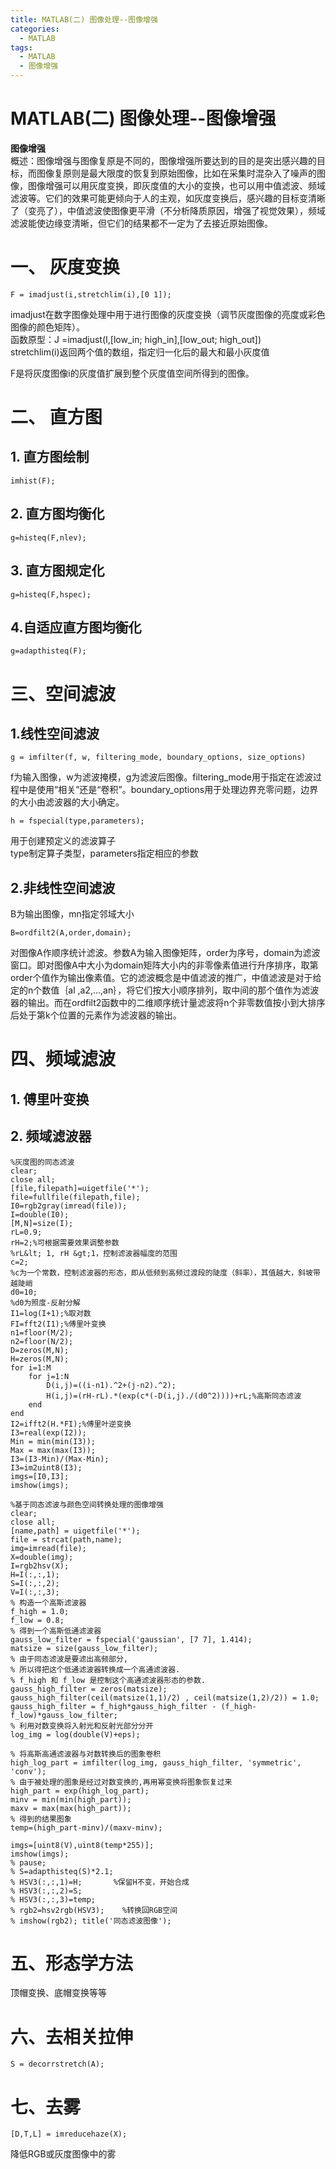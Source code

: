 ```yaml
---
title: MATLAB(二) 图像处理--图像增强
categories:
  - MATLAB
tags:
  - MATLAB
  - 图像增强
---
```


# MATLAB(二) 图像处理--图像增强

**图像增强** <br/> 概述：图像增强与图像复原是不同的，图像增强所要达到的目的是突出感兴趣的目标，而图像复原则是最大限度的恢复到原始图像，比如在采集时混杂入了噪声的图像，图像增强可以用灰度变换，即灰度值的大小的变换，也可以用中值滤波、频域滤波等。它们的效果可能更倾向于人的主观，如灰度变换后，感兴趣的目标变清晰了（变亮了），中值滤波使图像更平滑（不分析降质原因，增强了视觉效果），频域滤波能使边缘变清晰，但它们的结果都不一定为了去接近原始图像。

# 一、 灰度变换

```
F = imadjust(i,stretchlim(i),[0 1]);
```

> 
imadjust在数字图像处理中用于进行图像的灰度变换（调节灰度图像的亮度或彩色图像的颜色矩阵）。 <br/> 函数原型：J =imadjust(I,[low_in; high_in],[low_out; high_out]) <br/> stretchlim(i)返回两个值的数组，指定归一化后的最大和最小灰度值


F是将灰度图像i的灰度值扩展到整个灰度值空间所得到的图像。

# 二、 直方图

## 1. 直方图绘制

```
imhist(F);
```

## 2. 直方图均衡化

```
g=histeq(F,nlev);
```

## 3. 直方图规定化

```
g=histeq(F,hspec);
```

## 4.自适应直方图均衡化

```
g=adapthisteq(F);
```

# 三、空间滤波

## 1.线性空间滤波

```
g = imfilter(f, w, filtering_mode, boundary_options, size_options)
```

> 
f为输入图像，w为滤波掩模，g为滤波后图像。filtering_mode用于指定在滤波过程中是使用“相关”还是“卷积”。boundary_options用于处理边界充零问题，边界的大小由滤波器的大小确定。


```
h = fspecial(type,parameters);
```

> 
用于创建预定义的滤波算子 <br/> type制定算子类型，parameters指定相应的参数


## 2.非线性空间滤波

> 
B为输出图像，mn指定邻域大小


```
B=ordfilt2(A,order,domain);
```

对图像A作顺序统计滤波。参数A为输入图像矩阵，order为序号，domain为滤波窗口。即对图像A中大小为domain矩阵大小内的非零像素值进行升序排序，取第order个值作为输出像素值。它的滤波概念是中值滤波的推广，中值滤波是对于给定的n个数值｛al ,a2,…,an｝，将它们按大小顺序排列，取中间的那个值作为滤波器的输出。而在ordfilt2函数中的二维顺序统计量滤波将n个非零数值按小到大排序后处于第k个位置的元素作为滤波器的输出。

# 四、频域滤波

## 1. 傅里叶变换

## 2. 频域滤波器

```
%灰度图的同态滤波  
clear;
close all;
[file,filepath]=uigetfile('*');
file=fullfile(filepath,file);
I0=rgb2gray(imread(file));
I=double(I0); 
[M,N]=size(I);  
rL=0.9;  
rH=2;%可根据需要效果调整参数  
%rL&lt; 1, rH &gt;1，控制滤波器幅度的范围
c=2;  
%c为一个常数，控制滤波器的形态，即从低频到高频过渡段的陡度（斜率），其值越大，斜坡带越陡峭
d0=10;
%d0为照度-反射分解
I1=log(I+1);%取对数  
FI=fft2(I1);%傅里叶变换  
n1=floor(M/2);  
n2=floor(N/2);  
D=zeros(M,N);
H=zeros(M,N);
for i=1:M  
    for j=1:N  
        D(i,j)=((i-n1).^2+(j-n2).^2);  
        H(i,j)=(rH-rL).*(exp(c*(-D(i,j)./(d0^2))))+rL;%高斯同态滤波  
    end  
end  
I2=ifft2(H.*FI);%傅里叶逆变换  
I3=real(exp(I2)); 
Min = min(min(I3));
Max = max(max(I3));
I3=(I3-Min)/(Max-Min);
I3=im2uint8(I3);
imgs=[I0,I3];
imshow(imgs);
```

```
%基于同态滤波与颜色空间转换处理的图像增强
clear;
close all;
[name,path] = uigetfile('*');
file = strcat(path,name);
img=imread(file);
X=double(img);
I=rgb2hsv(X);
H=I(:,:,1);
S=I(:,:,2);
V=I(:,:,3);
% 构造一个高斯滤波器
f_high = 1.0;
f_low = 0.8;
% 得到一个高斯低通滤波器
gauss_low_filter = fspecial('gaussian', [7 7], 1.414);
matsize = size(gauss_low_filter);
% 由于同态滤波是要滤出高频部分,
% 所以得把这个低通滤波器转换成一个高通滤波器.
% f_high 和 f_low 是控制这个高通滤波器形态的参数.
gauss_high_filter = zeros(matsize);
gauss_high_filter(ceil(matsize(1,1)/2) , ceil(matsize(1,2)/2)) = 1.0;
gauss_high_filter = f_high*gauss_high_filter - (f_high-f_low)*gauss_low_filter;
% 利用对数变换将入射光和反射光部分分开
log_img = log(double(V)+eps);

% 将高斯高通滤波器与对数转换后的图象卷积
high_log_part = imfilter(log_img, gauss_high_filter, 'symmetric', 'conv');
% 由于被处理的图象是经过对数变换的,再用幂变换将图象恢复过来
high_part = exp(high_log_part);
minv = min(min(high_part));
maxv = max(max(high_part));
% 得到的结果图象
temp=(high_part-minv)/(maxv-minv);

imgs=[uint8(V),uint8(temp*255)];
imshow(imgs);
% pause;
% S=adapthisteq(S)*2.1; 
% HSV3(:,:,1)=H;       %保留H不变，开始合成
% HSV3(:,:,2)=S;
% HSV3(:,:,3)=temp;
% rgb2=hsv2rgb(HSV3);    %转换回RGB空间
% imshow(rgb2); title('同态滤波图像');
```

# 五、形态学方法

顶帽变换、底帽变换等等

# 六、去相关拉伸

```
S = decorrstretch(A);
```

# 七、去雾

```
[D,T,L] = imreducehaze(X);
```

降低RGB或灰度图像中的雾
